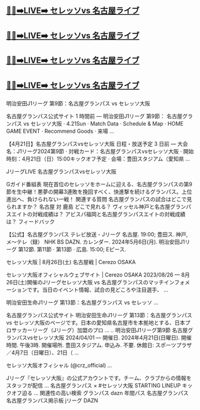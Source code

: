 [🔴✅➡️LIVE➡️ セレッソvs 名古屋ライブ](https://worldsportshd.com/jpsoccer/)
-

[🔴✅➡️LIVE➡️ セレッソvs 名古屋ライブ](https://worldsportshd.com/jpsoccer/)
-

[🔴✅➡️LIVE➡️ セレッソvs 名古屋ライブ](https://worldsportshd.com/jpsoccer/)
-

[🔴✅➡️LIVE➡️ セレッソvs 名古屋ライブ](https://worldsportshd.com/jpsoccer/)
-

明治安田J1リーグ 第9節：名古屋グランパス vs セレッソ大阪

名古屋グランパス公式サイト
1 時間前 — 明治安田J1リーグ 第9節： 名古屋グランパス vs セレッソ大阪 · 4.21Sun · Match Data · Schedule & Map · HOME GAME EVENT · Recommend Goods · 来場 ...

【4月21日】名古屋グランパスvsセレッソ大阪 日程・放送予定
3 日前 — 大会名：J1リーグ2024第9節 · 対戦カード：名古屋グランパスvsセレッソ大阪 · 開始時刻：4月21日（日）15:00キックオフ予定 · 会場：豊田スタジアム（愛知県 ...

JリーグLIVE 名古屋グランパスvsセレッソ大阪

Gガイド番組表
現在首位のセレッソをホームに迎える、名古屋グランパスの第9節を生中継！悪夢の開幕3連敗を挽回すべく、快進撃を続けるグランパス。上位進出へ、負けられない一戦！
関連する質問
名古屋グランパスの試合はどこで見られますか？
名古屋 対 鹿島 どこで見れる？
ヴィッセル神戸と名古屋グランパスエイトの対戦成績は？
アビスパ福岡と名古屋グランパスエイトの対戦成績は？
フィードバック

【公式】名古屋グランパス テレビ放送 - Jリーグ
名古屋. 19:00; 豊田ス. 神戸, メ～テレ（録） NHK BS DAZN. カレンダー. 2024年5月6日(月). 明治安田J1リーグ 第12節. 第11節 · 第13節 · 広島. 15:00; Eピース.

セレッソ大阪 | 8月26日(土) 名古屋戦 | Cerezo OSAKA

セレッソ大阪オフィシャルウェブサイト | Cerezo OSAKA
2023/08/26 — 8月26日(土)開催のJリーグセレッソ大阪 vs 名古屋グランパスのマッチインフォメーションです。当日のイベント情報、試合の見どころや注目選手、 ...

明治安田生命J1リーグ 第13節：名古屋グランパス vs セレッソ ...

名古屋グランパス公式サイト
明治安田生命J1リーグ 第13節：名古屋グランパス vs セレッソ大阪のページです。日本の愛知県名古屋市を本拠地とする、日本プロサッカーリーグ（Jリーグ）加盟のプロ ...
..
明治安田J1リーグ第9節 名古屋グランパスvsセレッソ大阪
2024/04/01 — 開催日. 2024年4月21日(日曜日). 開催時間. 午後3時. 開催場所. 豊田スタジアム. 申込み. 不要. 休館日: スポーツプラザ／4月7日（日曜日）、21日（ ...

セレッソ大阪オフィシャル (@crz_official) ...

Jリーグ『セレッソ大阪』の公式アカウントです。チーム、クラブからの情報をスタッフが配信 ... 名古屋グランパス × #セレッソ大阪 STARTING LINEUP キックオフ迫る ...
関連性の高い検索
グランパス dazn 年間パス
名古屋グランパス
名古屋グランパス掲示板
jリーグ
DAZN
